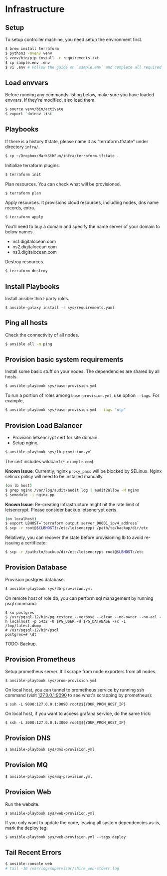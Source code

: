 # Infrastructure

## Setup

To setup controller machine, you need setup the environment first.

```bash
$ brew install terraform
$ python3 -mvenv venv
$ venv/bin/pip install -r requirements.txt
$ cp sample.env .env
$ vi .env # Follow the guide on `sample.env` and complete all required configuration items.
```

## Load envvars

Before running any commands listing below, make sure you have loaded envvars.
If they're modified, also load them.

```bash
$ source venv/bin/activate
$ export `dotenv list`
```

## Playbooks

If there is a history tfstate, please name it as "terraform.tfstate" under directory `infra/`.

```bash
$ cp ~/Dropbox/MarkSthFun/infra/terraform.tfstate .
```

Initialize terraform plugins.

```bash
$ terraform init
```

Plan resources. You can check what will be provisioned.

```bash
$ terraform plan
```

Apply resources. It provisions cloud resources, including nodes, dns name records, extra.

```bash
$ terraform apply
```

You'll need to buy a domain and specify the name server of your domain to below names.

* ns1.digitalocean.com
* ns2.digitalocean.com
* ns3.digitalocean.com


Destroy resources.

```bash
$ terraform destroy
```

## Install Playbooks

Install ansible third-party roles.

```
$ ansible-galaxy install -r sys/requirements.yaml
```

## Ping all hosts

Check the connectivity of all nodes.

```bash
$ ansible all -m ping
```

## Provision basic system requirements

Install some basic stuff on your nodes. The dependencies are shared by all hosts.

```bash
$ ansible-playbook sys/base-provision.yml
```

To run a portion of roles among `base-provision.yml`, use option `--tags`. For example,

```bash
$ ansible-playbook sys/base-provision.yml --tags "ntp"
```

## Provision Load Balancer

* Provision letsencrypt cert for site domain.
* Setup nginx.

```bash
$ ansible-playbook sys/lb-provision.yml
```

The cert includes wildcard (`*.example.com`).

**Known Issue**: Currently, nginx `proxy_pass` will be blocked by SELinux. Nginx selinux policy will need to be installed manually.

```bash
(on lb host)
$ grep nginx /var/log/audit/audit.log | audit2allow -M nginx
$ semodule -i nginx.pp
```

**Known Issue**: Re-creating infrastructure might hit the rate limit of letsencrypt. Please consider backup letsencrypt certs.

```bash
(on localhost)
$ export LBHOST=`terraform output server_00001_ipv4_address`
$ scp -r root@${LBHOST}:/etc/letsencrypt /path/to/backup/dir/etc
```

Relatively, you can recover the state before provisioning lb to avoid re-issuing a certificate:

```bash
$ scp -r /path/to/backup/dir/etc/letsencrypt root@$LBHOST:/etc
```

## Provision Database

Provision postgres database.

```bash
$ ansible-playbook sys/db-provision.yml
```

On remote host of role db, you can perform sql management by running psql command:

```
$ su postgres
$ /usr/pgsql-12/bin/pg_restore --verbose --clean --no-owner --no-acl -h localhost -p 5432 -U $PG_USER -d $PG_DATABASE -Fc -1 /tmp/latest.dump
# /usr/pgsql-12/bin/psql
postgres=# \dt
```

TODO: Backup.

## Provision Prometheus

Setup prometheus server. It'll scrape from node exporters from all nodes.

```bash
$ ansible-playbook sys/prom-provision.yml
```

On local host, you can tunnel to prometheus service by running ssh command (visit [127.0.0.1:9090](http://127.0.0.1:9090) to see what's scrapping by prometheus):

```
$ ssh -L 9090:127.0.0.1:9090 root@${YOUR_PROM_HOST_IP}
```

On local host, if you want to access grafana service, do the same trick:

```
$ ssh -L 3000:127.0.0.1:3000 root@${YOUR_PROM_HOST_IP}
```

## Provision DNS

```bash
$ ansible-playbook sys/dns-provision.yml
```

## Provision MQ

```bash
$ ansible-playbook sys/mq-provision.yml
```

## Provision Web

Run the website.

```bash
$ ansible-playbook sys/web-provision.yml
```

If you only want to update the code, leaving all system dependencies as-is, mark the deploy tag:

```
$ ansible-playbook sys/web-provision.yml --tags deploy
```

## Tail Recent Errors

```bash
$ ansible-console web
# tail -10 /var/log/supervisor/shire_web-stderr.log
```
